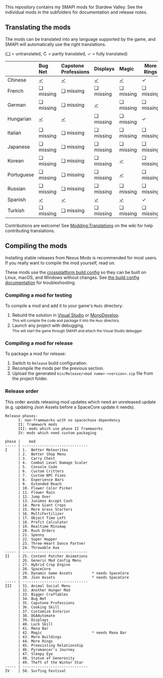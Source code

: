 ﻿This repository contains my SMAPI mods for Stardew Valley. See the individual mods in the
subfolders for documentation and release notes.

## Translating the mods
The mods can be translated into any language supported by the game, and SMAPI will automatically
use the right translations.

(❑ = untranslated, ↻ = partly translated, ✓ = fully translated)

&nbsp;     | Bug Net                  | Capstone Professions                  | Displays                   | Magic                   | More Rings | Preexisting Relationships                 | Surfing Festival
---------- | :----------------------- | :------------------------------------ | :------------------------- | :---------------------- | ---------- | :---------------------------------------- | ----------------
Chinese    | [✓](BugNet/i18n/zh.json) | [✓](CapstoneProfessions/i18n/zh.json) | [✓](Displays/i18n/zh.json) | [✓](Magic/i18n/zh.json) | ✓          | [✓](PreexistingRelationship/i18n/zh.json) | ✓
French     | ❑ missing                | ❑ missing                             | ❑ missing                  | ❑ missing               | ❑ missing  | ❑ missing                                 | ❑ missing
German     | ❑ missing                | ❑ missing                             | [✓](Displays/i18n/de.json) | ❑ missing               | ❑ missing  | ❑ missing                                 | ❑ missing
Hungarian  | [✓](BugNet/i18n/hu.json) | [✓](CapstoneProfessions/i18n/hu.json) | ❑ missing                  | ❑ missing               | ✓          | ❑ missing                                 | ✓
Italian    | ❑ missing                | ❑ missing                             | ❑ missing                  | ❑ missing               | ❑ missing  | ❑ missing                                 | ❑ missing
Japanese   | ❑ missing                | ❑ missing                             | ❑ missing                  | ❑ missing               | ❑ missing  | ❑ missing                                 | ❑ missing
Korean     | ❑ missing                | ❑ missing                             | ❑ missing                  | [✓](Magic/i18n/ko.json) | ❑ missing  | ❑ missing                                 | ✓
Portuguese | ❑ missing                | ❑ missing                             | ❑ missing                  | [✓](Magic/i18n/pt.json) | ❑ missing  | ❑ missing                                 | ❑ missing
Russian    | ❑ missing                | ❑ missing                             | ❑ missing                  | ❑ missing               | ❑ missing  | ❑ missing                                 | ✓
Spanish    | [✓](BugNet/i18n/es.json) | [✓](CapstoneProfessions/i18n/es.json) | [✓](Displays/i18n/es.json) | [✓](Magic/i18n/es.json) | ✓          | [✓](PreexistingRelationship/i18n/es.json) | ✓
Turkish    | ❑ missing                | ❑ missing                             | ❑ missing                  | ❑ missing               | ❑ missing  | ❑ missing                                 | ❑ missing

Contributions are welcome! See [Modding:Translations](https://stardewvalleywiki.com/Modding:Translations)
on the wiki for help contributing translations.

## Compiling the mods
Installing stable releases from Nexus Mods is recommended for most users. If you really want to
compile the mod yourself, read on.

These mods use the [crossplatform build config](https://www.nuget.org/packages/Pathoschild.Stardew.ModBuildConfig)
so they can be built on Linux, macOS, and Windows without changes. See [the build config documentation](https://www.nuget.org/packages/Pathoschild.Stardew.ModBuildConfig)
for troubleshooting.

### Compiling a mod for testing
To compile a mod and add it to your game's `Mods` directory:

1. Rebuild the solution in [Visual Studio](https://www.visualstudio.com/vs/community/) or [MonoDevelop](http://www.monodevelop.com/).  
   <small>This will compile the code and package it into the `Mods` directory.</small>
2. Launch any project with debugging.  
   <small>This will start the game through SMAPI and attach the Visual Studio debugger.</small>

### Compiling a mod for release
To package a mod for release:

1. Switch to `Release` build configuration.
2. Recompile the mods per the previous section.
3. Upload the generated `bin/Release/<mod name>-<version>.zip` file from the project folder.

### Release order
This order avoids releasing mod updates which need an unreleased update (e.g. updating Json Assets
before a SpaceCore update it needs).

```
Release phases:
      I: non-frameworks with no spacechase dependency
      II: framework mods
      III: mods which use phase II frameworks
      IV: mods which need custom packaging

phase |    mod
----- | ------------------------------
I     | 1.  Better Meteorites
      | 2.  Better Shop Menu
      | 3.  Carry Chest
      | 4.  Combat Level Damage Scaler
      | 5.  Console Code
      | 6.  Custom Critters
      | 7.  Custom NPC Fixes
      | 8.  Experience Bars
      | 9.  Extended Reach
      | 10. Flower Color Picker
      | 11. Flower Rain
      | 12. Jump Over
      | 13. Junimos Accept Cash
      | 14. More Giant Crops
      | 15. More Grass Starters
      | 16. MultiFertilizer
      | 17. Object Time Left
      | 18. Profit Calculator
      | 19. Realtime Minimap
      | 20. Rush Orders
      | 21. Spenny
      | 22. Super Hopper
      | 23. Three-Heart Dance Partner
      | 24. Throwable Axe
----- | ------------------------------
II    | 25. Content Patcher Animations
      | 26. Generic Mod Config Menu
      | 27. Hybrid Crop Engine
      | 28. SpaceCore
      | 29. Dynamic Game Assets         * needs SpaceCore
      | 30. Json Assets                 * needs SpaceCore
----- | ------------------------------
III   | 31. Animal Social Menu
      | 32. Another Hunger Mod
      | 33. Bigger Craftables
      | 34. Bug Net
      | 35. Capstone Professions
      | 36. Cooking Skill
      | 37. Customize Exterior
      | 38. DGAAutomate
      | 39. Displays
      | 40. Luck Skill
      | 41. Mana Bar
      | 42. Magic                       * needs Mana Bar
      | 43. More Buildings
      | 44. More Rings
      | 45. Preexisting Relationship
      | 46. Pyromancer's Journey
      | 47. Sleepy Eye
      | 48. Statue of Generosity
      | 49. Theft of the Winter Star
----- | ------------------------------
IV    | 50. Surfing Festival
```
